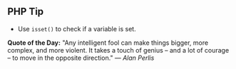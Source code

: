 ## PHP Tip
- Use `isset()` to check if a variable is set.  

**Quote of the Day:** "Any intelligent fool can make things bigger, more complex, and more violent. It takes a touch of genius – and a lot of courage – to move in the opposite direction." — *Alan Perlis*  

